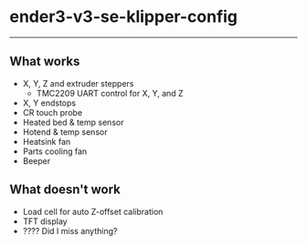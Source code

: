 # ender3-v3-se-klipper-config
---
## What works
- X, Y, Z and extruder steppers
  - TMC2209 UART control for X, Y, and Z
- X, Y endstops
- CR touch probe
- Heated bed & temp sensor
- Hotend & temp sensor
- Heatsink fan
- Parts cooling fan
- Beeper

## What doesn't work
- Load cell for auto Z-offset calibration
- TFT display
- ???? Did I miss anything?